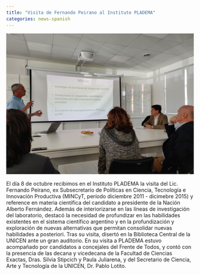 ```yaml
---
title: "Visita de Fernando Peirano al Instituto PLADEMA"
categories: news-spanish
---
```


<div class="image-post-container">
    <img src="/images/news/visita_peirano.jpg" title="Marcelo Vénere, director de PLADEMA, presenta las líneas de trabajo del laboratorio a Fernando Peirano" />
</div>

El día 8 de octubre recibimos en el Instituto PLADEMA la visita del Lic. Fernando Peirano, ex Subsecretario de Políticas en Ciencia, Tecnología e Innovación Productiva (MINCyT, período diciembre 2011 - dicimebre 2015) y reference en materia científica del candidato a presidente de la Nación Alberto Fernández. Además de interiorizarse en las líneas de investigación del laboratorio, destacó la necesidad de profundizar en las habilidades existentes en el sistema científico argentino y en la profundización y exploración de nuevas alternativas que permitan consolidar nuevas habilidades a posteriori. Tras su visita, disertó en la Biblioteca Central de la UNICEN ante un gran auditorio. En su visita a PLADEMA estuvo acompañado por candidatos a concejales del Frente de Todos, y contó con la presencia de las decana y vicedecana de la Facultad de Ciencias Exactas, Dras. Silvia Stipcich y Paula Juliarena, y del Secretario de Ciencia, Arte y Tecnología de la UNICEN, Dr. Pablo Lotito.